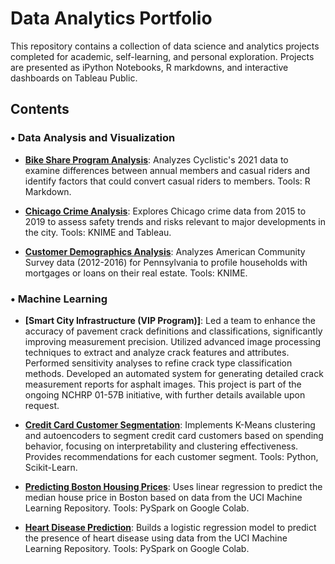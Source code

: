 # Data Analytics Portfolio

This repository contains a collection of data science and analytics projects completed for academic, self-learning, and personal exploration. Projects are presented as iPython Notebooks, R markdowns, and interactive dashboards on Tableau Public.

## Contents

### • Data Analysis and Visualization

* **[Bike Share Program Analysis](https://github.com/tnflynt/Data_Analytics_Portfolio/blob/main/bike_share_program_analysis.Rmd)**: Analyzes Cyclistic's 2021 data to examine differences between annual members and casual riders and identify factors that could convert casual riders to members. Tools: R Markdown.

* **[Chicago Crime Analysis](https://public.tableau.com/app/profile/trinh.flynt/viz/ChicagoCrime2015-2019/Story2)**: Explores Chicago crime data from 2015 to 2019 to assess safety trends and risks relevant to major developments in the city. Tools: KNIME and Tableau.

* **[Customer Demographics Analysis](https://github.com/tnflynt/Data_Analytics_Portfolio/blob/main/customer_demographics_analysis_KNIME.pdf)**: Analyzes American Community Survey data (2012-2016) for Pennsylvania to profile households with mortgages or loans on their real estate. Tools: KNIME.

### • Machine Learning

* **[Smart City Infrastructure (VIP Program)]**: Led a team to enhance the accuracy of pavement crack definitions and classifications, significantly improving measurement precision. Utilized advanced image processing techniques to extract and analyze crack features and attributes. Performed sensitivity analyses to refine crack type classification methods. Developed an automated system for generating detailed crack measurement reports for asphalt images. This project is part of the ongoing NCHRP 01-57B initiative, with further details available upon request.

* **[Credit Card Customer Segmentation](https://github.com/tnflynt/Data_Analytics_Portfolio/blob/main/credit_card_customer_segmentation.ipynb)**: Implements K-Means clustering and autoencoders to segment credit card customers based on spending behavior, focusing on interpretability and clustering effectiveness. Provides recommendations for each customer segment. Tools: Python, Scikit-Learn.

* **[Predicting Boston Housing Prices](https://github.com/tnflynt/Data_Analytics_Portfolio/blob/main/boston_house_price_prediction.ipynb)**: Uses linear regression to predict the median house price in Boston based on data from the UCI Machine Learning Repository. Tools: PySpark on Google Colab.

* **[Heart Disease Prediction](https://github.com/tnflynt/Data_Analytics_Portfolio/blob/main/heart_disease_prediction.ipynb)**: Builds a logistic regression model to predict the presence of heart disease using data from the UCI Machine Learning Repository. Tools: PySpark on Google Colab.

